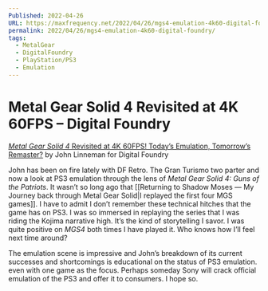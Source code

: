 ```yaml
---
Published: 2022-04-26
URL: https://maxfrequency.net/2022/04/26/mgs4-emulation-4k60-digital-foundry/
permalink: 2022/04/26/mgs4-emulation-4k60-digital-foundry/
tags:
  - MetalGear
  - DigitalFoundry
  - PlayStation/PS3
  - Emulation
---
```

# Metal Gear Solid 4 Revisited at 4K 60FPS – Digital Foundry

[*Metal Gear Solid 4* Revisited at 4K 60FPS! Today’s Emulation, Tomorrow’s Remaster?](https://youtu.be/DQHZeCjVGIY) by John Linneman for Digital Foundry 

John has been on fire lately with DF Retro. The Gran Turismo two parter and now a look at PS3 emulation through the lens of *Metal Gear Solid 4: Guns of the Patriots*. It wasn’t so long ago that [[Returning to Shadow Moses — My Journey back through Metal Gear Solid|I replayed the first four MGS games]]. I have to admit I don’t remember these technical hitches that the game has on PS3. I was so immersed in replaying the series that I was riding the Kojima narrative high. It’s the kind of storytelling I savor. I was quite positive on *MGS4* both times I have played it. Who knows how I’ll feel next time around? 

The emulation scene is impressive and John’s breakdown of its current successes and shortcomings is educational on the status of PS3 emulation. even with one game as the focus. Perhaps someday Sony will crack official emulation of the PS3 and offer it to consumers. I hope so.